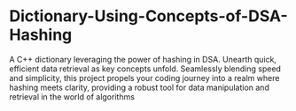 # Dictionary-Using-Concepts-of-DSA-Hashing
A C++ dictionary leveraging the power of hashing in DSA. Unearth quick, efficient data retrieval as key concepts unfold. Seamlessly blending speed and simplicity, this project propels your coding journey into a realm where hashing meets clarity, providing a robust tool for data manipulation and retrieval in the world of algorithms
